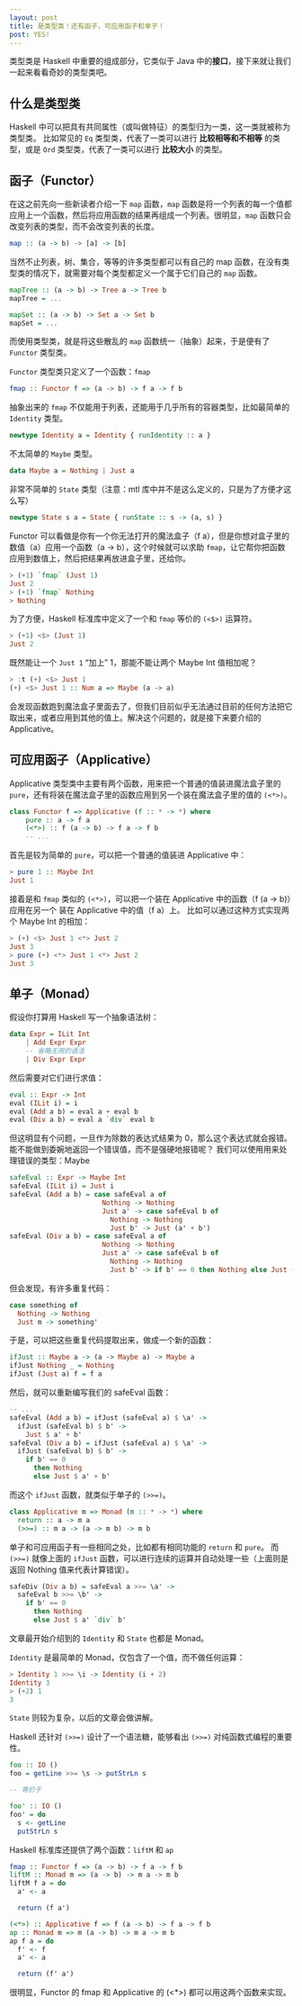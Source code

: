 ```yaml
---
layout: post
title: 是类型类！还有函子，可应用函子和单子！
post: YES!
---
```


类型类是 Haskell 中重要的组成部分，它类似于 Java 中的**接口**，接下来就让我们一起来看看奇妙的类型类吧。

## 什么是类型类

Haskell 中可以把具有共同属性（或叫做特征）的类型归为一类，这一类就被称为类型类。
比如常见的 `Eq` 类型类，代表了一类可以进行 **比较相等和不相等** 的类型，或是 `Ord` 类型类，代表了一类可以进行 **比较大小** 的类型。

## 函子（Functor）

在这之前先向一些新读者介绍一下 `map` 函数，`map` 函数是将一个列表的每一个值都应用上一个函数，然后将应用函数的结果再组成一个列表。很明显，`map` 函数只会改变列表的类型，而不会改变列表的长度。

```haskell
map :: (a -> b) -> [a] -> [b]
```

当然不止列表，树、集合，等等的许多类型都可以有自己的 map 函数，在没有类型类的情况下，就需要对每个类型都定义一个属于它们自己的 `map` 函数。

```haskell
mapTree :: (a -> b) -> Tree a -> Tree b
mapTree = ...

mapSet :: (a -> b) -> Set a -> Set b
mapSet = ...
```

而使用类型类，就是将这些散乱的 `map` 函数统一（抽象）起来，于是便有了 `Functor` 类型类。

`Functor` 类型类只定义了一个函数：`fmap`

```haskell
fmap :: Functor f => (a -> b) -> f a -> f b
```

抽象出来的 `fmap` 不仅能用于列表，还能用于几乎所有的容器类型，比如最简单的 `Identity` 类型。

```haskell
newtype Identity a = Identity { runIdentity :: a }
```

不太简单的 `Maybe` 类型。

```haskell
data Maybe a = Nothing | Just a
```

非常不简单的 `State` 类型（注意：mtl 库中并不是这么定义的，只是为了方便才这么写）

```haskell
newtype State s a = State { runState :: s -> (a, s) }
```

Functor 可以看做是你有一个你无法打开的魔法盒子（f a），但是你想对盒子里的数值（a）应用一个函数（a -> b），这个时候就可以求助 `fmap`，让它帮你把函数应用到数值上，然后把结果再放进盒子里，还给你。

```haskell
> (+1) `fmap` (Just 1)
Just 2
> (+1) `fmap` Nothing
> Nothing
```

为了方便，Haskell 标准库中定义了一个和 `fmap` 等价的 `(<$>)` 运算符。

```haskell
> (+1) <$> (Just 1)
Just 2
```

既然能让一个 `Just 1` “加上” 1，那能不能让两个 Maybe Int 值相加呢？

```haskell
> :t (+) <$> Just 1
(+) <$> Just 1 :: Num a => Maybe (a -> a)
```

会发现函数跑到魔法盒子里面去了，但我们目前似乎无法通过目前的任何方法把它取出来，或者应用到其他的值上。解决这个问题的，就是接下来要介绍的 Applicative。

## 可应用函子（Applicative）

Applicative 类型类中主要有两个函数，用来把一个普通的值装进魔法盒子里的 `pure`，还有将装在魔法盒子里的函数应用到另一个装在魔法盒子里的值的 `(<*>)`。

```haskell
class Functor f => Applicative (f :: * -> *) where
    pure :: a -> f a
    (<*>) :: f (a -> b) -> f a -> f b
    -- ...
```

首先是较为简单的 `pure`，可以把一个普通的值装进 Applicative 中：

```haskell
> pure 1 :: Maybe Int
Just 1
```

接着是和 `fmap` 类似的 `(<*>)`，可以把一个装在 Applicative 中的函数（f (a -> b)）应用在另一个 装在 Applicative 中的值（f a）上。
比如可以通过这种方式实现两个 Maybe Int 的相加：

```haskell
> (+) <$> Just 1 <*> Just 2
Just 3
> pure (+) <*> Just 1 <*> Just 2
Just 3
```

## 单子（Monad）

假设你打算用 Haskell 写一个抽象语法树：

```haskell
data Expr = ILit Int
    | Add Expr Expr
    -- 省略无用的语法
    | Div Expr Expr
```

然后需要对它们进行求值：

```haskell
eval :: Expr -> Int
eval (ILit i) = i
eval (Add a b) = eval a + eval b
eval (Div a b) = eval a `div` eval b
```

但这明显有个问题，一旦作为除数的表达式结果为 0，那么这个表达式就会报错。
能不能做到委婉地返回一个错误值，而不是强硬地报错呢？
我们可以使用用来处理错误的类型：Maybe

```haskell
safeEval :: Expr -> Maybe Int
safeEval (ILit i) = Just i
safeEval (Add a b) = case safeEval a of
                       Nothing -> Nothing
                       Just a' -> case safeEval b of
                         Nothing -> Nothing
                         Just b' -> Just (a' + b')
safeEval (Div a b) = case safeEval a of
                       Nothing -> Nothing
                       Just a' -> case safeEval b of
                         Nothing -> Nothing
                         Just b' -> if b' == 0 then Nothing else Just (a' `div` b')
```

但会发现，有许多重复代码：

```haskell
case something of
  Nothing -> Nothing
  Just m -> something'
```

于是，可以把这些重复代码提取出来，做成一个新的函数：

```haskell
ifJust :: Maybe a -> (a -> Maybe a) -> Maybe a
ifJust Nothing _ = Nothing
ifJust (Just a) f = f a
```

然后，就可以重新编写我们的 safeEval 函数：

```haskell
-- ...
safeEval (Add a b) = ifJust (safeEval a) $ \a' -> 
  ifJust (safeEval b) $ b' ->
    Just $ a' + b'
safeEval (Div a b) = ifJust (safeEval a) $ \a' -> 
  ifJust (safeEval b) $ b' ->
    if b' == 0
      then Nothing
      else Just $ a' + b'
```

而这个 `ifJust` 函数，就类似于单子的 `(>>=)`。

```haskell
class Applicative m => Monad (m :: * -> *) where
  return :: a -> m a
  (>>=) :: m a -> (a -> m b) -> m b
```

单子和可应用函子有一些相同之处，比如都有相同功能的 `return` 和 `pure`。
而 `(>>=)` 就像上面的 `ifJust` 函数，可以进行连续的运算并自动处理一些（上面则是 返回 Nothing 值来代表计算错误）。

```haskell
safeDiv (Div a b) = safeEval a >>= \a' ->
  safeEval b >>= \b' ->
    if b' == 0
      then Nothing
      else Just $ a' `div` b'
```

文章最开始介绍到的 `Identity` 和 `State` 也都是 Monad。

`Identity` 是最简单的 Monad，仅包含了一个值，而不做任何运算：

```haskell
> Identity 1 >>= \i -> Identity (i + 2)
Identity 3
> (+2) 1
3
```

`State` 则较为复杂，以后的文章会做讲解。

Haskell 还针对 `(>>=)` 设计了一个语法糖，能够看出 `(>>=)` 对纯函数式编程的重要性。

```haskell
foo :: IO ()
foo = getLine >>= \s -> putStrLn s

-- 等价于

foo' :: IO ()
foo' = do
  s <- getLine
  putStrLn s
```

Haskell 标准库还提供了两个函数：`liftM` 和 `ap`

```haskell
fmap :: Functor f => (a -> b) -> f a -> f b
liftM :: Monad m => (a -> b) -> m a -> m b
liftM f a = do
  a' <- a

  return (f a')

(<*>) :: Applicative f => f (a -> b) -> f a -> f b
ap :: Monad m => m (a -> b) -> m a -> m b
ap f a = do
  f' <- f
  a' <- a

  return (f' a')
```

很明显，Functor 的 fmap 和 Applicative 的 (<*>) 都可以用这两个函数来实现。

